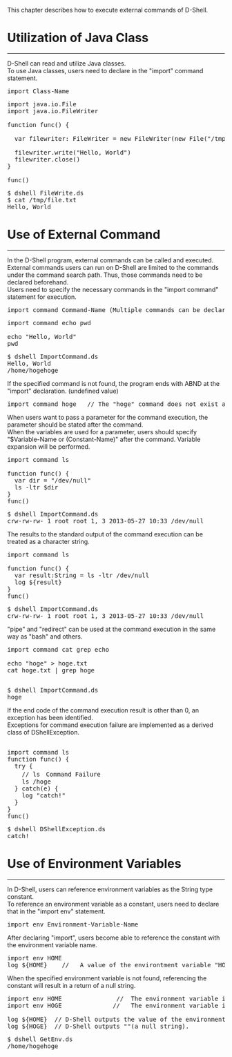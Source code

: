 This chapter describes how to execute external commands of D-Shell.  

# Utilization of Java Class
***
D-Shell can read and utilize Java classes.  
To use Java classes, users need to declare in the "import" command statement.  

<pre class="toolbar:0 highlight:0">
import Class-Name
</pre>

<pre class="nums:true toolbar:1 lang:scala decode:true" title="Sample code: FileWrite.ds" >
import java.io.File
import java.io.FileWriter

function func() {

  var filewriter: FileWriter = new FileWriter(new File("/tmp/file.txt"))

  filewriter.write("Hello, World")
  filewriter.close()
}

func()
</pre>

<pre class="toolbar:1 highlight:0" title="Example">
$ dshell FileWrite.ds
$ cat /tmp/file.txt
Hello, World
</pre>


# Use of External Command
***
In the D-Shell program, external commands can be called and executed.  
External commands users can run on D-Shell are limited to the commands under the command search path. Thus, those commands need to be declared beforehand.  
Users need to specify the necessary commands in the "import command" statement for execution.  

<pre class="toolbar:0 highlight:0">
import command Command-Name (Multiple commands can be declared by each being separated with a space)
</pre>

<pre class="nums:true toolbar:1 lang:scala decode:true" title="Sample code: ImportCommand.ds" >
import command echo pwd

echo "Hello, World"
pwd
</pre>

<pre class="toolbar:1 highlight:0" title="Example">
$ dshell ImportCommand.ds
Hello, World
/home/hogehoge
</pre>

If the specified command is not found, the program ends with ABND at the "import" declaration. (undefined value)  
<pre class="toolbar:0 highlight:0">
import command hoge   // The "hoge" command does not exist and it becomes an error.
</pre>


When users want to pass a parameter for the command execution, the parameter should be stated after the command.  
When the variables are used for a parameter, users should specify "$Variable-Name or (Constant-Name)" after the command. Variable expansion will be performed.  

<pre class="nums:true toolbar:1 lang:scala decode:true" title="Sample code: ImportCommand.ds" >
import command ls

function func() {
  var dir = "/dev/null"
  ls -ltr $dir
}
func()
</pre>

<pre class="toolbar:1 highlight:0" title="Example">
$ dshell ImportCommand.ds
crw-rw-rw- 1 root root 1, 3 2013-05-27 10:33 /dev/null
</pre>

The results to the standard output of the command execution can be treated as a character string.  

<pre class="nums:true toolbar:1 lang:scala decode:true" title="Sample code: ImportCommand.ds" >
import command ls

function func() {
  var result:String = ls -ltr /dev/null
  log ${result}
}
func()
</pre>

<pre class="toolbar:1 highlight:0" title="Example">
$ dshell ImportCommand.ds
crw-rw-rw- 1 root root 1, 3 2013-05-27 10:33 /dev/null
</pre>

"pipe" and "redirect" can be used at the command execution in the same way as "bash" and others.  

<pre class="nums:true toolbar:1 lang:scala decode:true" title="Sample code: ImportCommand.ds" >
import command cat grep echo

echo "hoge" > hoge.txt
cat hoge.txt | grep hoge

</pre>

<pre class="toolbar:1 highlight:0" title="Example">
$ dshell ImportCommand.ds
hoge
</pre>

If the end code of the command execution result is other than 0, an exception has been identified.  
Exceptions for command execution failure are implemented as a derived class of DShellException.  

<pre class="nums:true toolbar:1 lang:scala decode:true" title="Sample code: Exception.ds" >

import command ls
function func() {
  try {
    // ls　Command Failure
    ls /hoge
  } catch(e) {
    log "catch!"
  }
}
func()
</pre>

<pre class="toolbar:1 highlight:0" title="Example">
$ dshell DShellException.ds
catch!
</pre>


# Use of Environment Variables
***
In D-Shell, users can reference environment variables as the String type constant.  
 To reference an environment variable as a constant, users need to declare that in the  "import env" statement.  
<pre class="toolbar:0 highlight:0">
import env Environment-Variable-Name
</pre>

After declaring "import", users become able to reference the constant with the environment variable name.  
<pre class="toolbar:0 highlight:0">
import env HOME
log ${HOME}    //   A value of the environtment variable "HOME" will be displayed. (/home/hogehoge, etc)
</pre>

When the specified environment variable is not found, referencing the constant will result in a return of a null string.  

<pre class="nums:true toolbar:1 lang:scala decode:true" title="Sample code:  GetEnv.ds" >
import env HOME               //  The environment variable is predefined. 
import env HOGE              //   The environment variable is not predefined  =>   The constant "HOGE" with the value of  "" (a null string) is defined.

log ${HOME}  // D-Shell outputs the value of the environment variable HOME. (/home/hogehoge, etc)
log ${HOGE}  // D-Shell outputs ""(a null string).
</pre>

<pre class="toolbar:1 highlight:0" title="Example">
$ dshell GetEnv.ds
/home/hogehoge

</pre>
